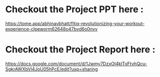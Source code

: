 # Checkout the Project PPT here : 
  https://tome.app/abhinavbhatt/fitiq-revolutionizing-your-workout-experience-clpeworm62648o47bvd6o0nvv
# Checkout the Project Report here : 
  https://docs.google.com/document/d/1Jwmy7DzxOI4kITxFtvhQcu-SgkrAWXbVl4JoU05hPcE/edit?usp=sharing
  
